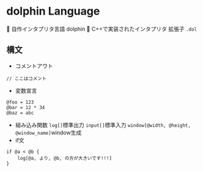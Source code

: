 # dolphin Language
🐬 自作インタプリタ言語 dolphin 🐬
C++で実装されたインタプリタ
拡張子 `.dol`

## 構文
- コメントアウト
```
// ここはコメント
```
- 変数宣言
```
@foo = 123
@bar = 12 * 34
@baz = abc
```
- 組み込み関数
`log[]`標準出力
`input[]`標準入力
`window[@width, @height, @window_name]`window生成
- if文
```
if @a < @b {
    log[@a, より, @b, の方が大きいです!!!]
}
```
